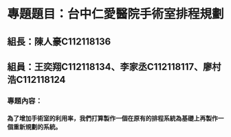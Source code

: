 # 專題題目：台中仁愛醫院手術室排程規劃
## 組長：陳人豪C112118136 
## 組員：王奕翔C112118134、李家丞C112118117、廖村浩C112118124
### 專題內容：
#### 為了增加手術室的利用率，我們打算製作一個在原有的排程系統為基礎上再製作一個重新規劃的系統。

